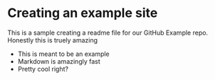 # Creating an example site

This is a sample creating a readme file for our GitHub Example repo.
Honestly this is truely amazing

* This is meant to be an example
* Markdown is amazingly fast
* Pretty cool right?